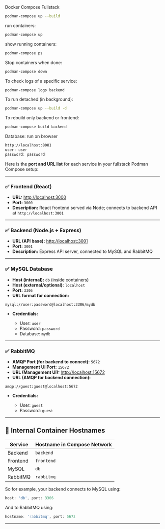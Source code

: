 Docker Compose Fullstack

```bash
podman-compose up --build
```


run containers:

```bash
podman-compose up
```

show running containers:

```bash
podman-compose ps
```

Stop containers when done:

```bash
podman-compose down
```

To check logs of a specific service:

```bash
podman-compose logs backend
```

To run detached (in background):

```bash
podman-compose up --build -d
```

To rebuild only backend or frontend:

```bash
podman-compose build backend
```

Database:
run on browser

```bash
http://localhost:8081
user: user
password: password

```

Here is the **port and URL list** for each service in your fullstack Podman Compose setup:

---

### ✅ **Frontend (React)**

- **URL:** [http://localhost:3000](http://localhost:3000)
- **Port:** `3000`
- **Description:** React frontend served via Node; connects to backend API at `http://localhost:3001`

---

### ✅ **Backend (Node.js + Express)**

- **URL (API base):** [http://localhost:3001](http://localhost:3001)
- **Port:** `3001`
- **Description:** Express API server, connected to MySQL and RabbitMQ

---

### ✅ **MySQL Database**

- **Host (internal):** `db` (inside containers)
- **Host (external/optional):** `localhost`
- **Port:** `3306`
- **URL format for connection:**

```
mysql://user:password@localhost:3306/mydb
```

- **Credentials:**

  - User: `user`
  - Password: `password`
  - Database: `mydb`

---

### ✅ **RabbitMQ**

- **AMQP Port (for backend to connect):** `5672`
- **Management UI Port:** `15672`
- **URL (Management UI):** [http://localhost:15672](http://localhost:15672)
- **URL (AMQP for backend connection):**

```
amqp://guest:guest@localhost:5672
```

- **Credentials:**

  - User: `guest`
  - Password: `guest`

---

## 🔁 Internal Container Hostnames

| Service  | Hostname in Compose Network |
| -------- | --------------------------- |
| Backend  | `backend`                   |
| Frontend | `frontend`                  |
| MySQL    | `db`                        |
| RabbitMQ | `rabbitmq`                  |

So for example, your backend connects to MySQL using:

```js
host: 'db', port: 3306
```

And to RabbitMQ using:

```js
hostname: 'rabbitmq', port: 5672
```

---

